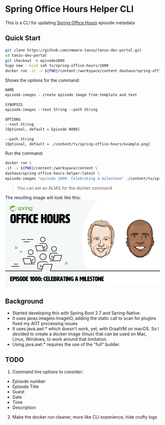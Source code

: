# Spring Office Hours Helper CLI

This is a CLI for updating [Spring Office Hours](https://bit.ly/spring-office-hours) episode metadata

## Quick Start

```bash
git clone https://github.com/vmware-tanzu/tanzu-dev-portal.git
cd tanzu-dev-portal
git checkout -b episode1000
hugo new --kind soh tv/spring-office-hours/1000
docker run -it -v ${PWD}/content:/workspace/content dashaun/spring-office-hours-helper:latest help episode-images
```
Shows the options for the command:
```text
NAME
episode-images - create episode image from template and text

SYNOPSIS
episode-images --text String --path String

OPTIONS
--text String
[Optional, default = Episode 0000]

--path String
[Optional, default = ./content/tv/spring-office-hours/example.png]
```
Run the command:
```bash
docker run \
-it -v ${PWD}/content:/workspace/content \
dashaun/spring-office-hours-helper:latest \
episode-images "episode 1000: Celebrating a milestone" ./content/tv/spring-office-hours/1000/images/1000.png
```
> You can set an ALIAS for the docker command

The resulting image will look like this:
![Example](docs/1000.png)


## Background

- Started developing this with Spring Boot 2.7 and Spring-Native.
- It uses javax.imageio.ImageIO, adding the static call to scan for plugins fixed my AOT processing issues
- It uses java.awt.* which doesn't work, yet, with GraalVM on macOS. So I decided to create a docker image (linux) that can be used on Mac, Linux, Windows, to work around that limitation.
- Using java.awt.* requires the use of the "full" builder.

## TODO
1. Command line options to consider:
- Episode number
- Episode Title
- Guest
- Date
- Time
- Description

2. Make the docker run cleaner, more like CLI experience, hide crufty logs
